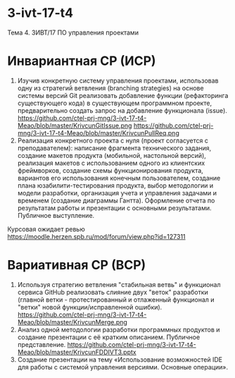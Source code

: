 # 3-ivt-17-t4
Тема 4. 3ИВТ/17 ПО управления проектами 
# Инвариантная СР (ИСР)
1. Изучив конкретную систему управления проектами, использовав одну из стратегий ветвления (branching strategies) на основе системы версий Git реализовать добавление функции (рефакторинга существующего кода) в существующем программном проекте, предварительно создать запрос на добавление функционала (issue). 
https://github.com/ctel-prj-mng/3-ivt-17-t4-Meao/blob/master/KrivcunGitIssue.png
https://github.com/ctel-prj-mng/3-ivt-17-t4-Meao/blob/master/KrivcunPullReq.png
2. Реализация конкретного проекта с нуля (проект согласуется с преподавателем): написание фрагмента технического задания, создание макетов продукта (мобильной, настольной версий), реализация макетов с использованием одного из клиентских фреймворков, создание схемы функционирования продукта, вариантов его использования конечным пользователем, создание плана юзабилити-тестирования продукта, выбор методологии и модели разработки, организация учета и управления задачами и временем (создание диаграммы Гантта). Оформление отчета по результатам работы и презентации с основными результатами. Публичное выступление.

Курсовая ожидает ревью https://moodle.herzen.spb.ru/mod/forum/view.php?id=127311
# Вариативная СР (ВСР)

1. Используя стратегию ветвления "стабильная ветвь" и функционал сервиса GitHub реализовать слияние двух "веток" разработки (главной ветки - протестированный и отлаженный функционал и "ветки" новой функции/исправленной ошибки). 	
https://github.com/ctel-prj-mng/3-ivt-17-t4-Meao/blob/master/KrivcunMerge.png
2. Анализ одной методологии разработки программных продуктов и создание презентации с её кратким описанием. Публичное представление. 
https://github.com/ctel-prj-mng/3-ivt-17-t4-Meao/blob/master/KrivcunFDDIVT3.pptx
3. Создание презентации на тему «Использование возможностей IDE для работы с системой управления версиями. Основные операции».
